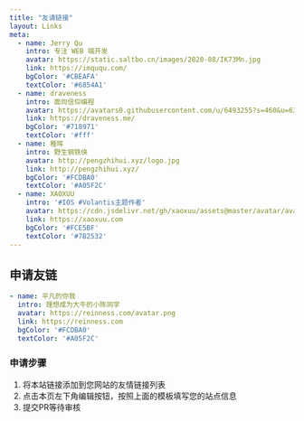 ```yaml
---
title: "友请链接"
layout: Links
meta: 
  - name: Jerry Qu
    intro: 专注 WEB 端开发
    avatar: https://static.saltbo.cn/images/2020-08/IK73Mn.jpg
    link: https://imququ.com/
    bgColor: '#CBEAFA'
    textColor: '#6854A1'
  - name: draveness
    intro: 面向信仰编程
    avatar: https://avatars0.githubusercontent.com/u/6493255?s=460&u=63f81c96cc52db210f104df233899342b280a2e2&v=4
    link: https://draveness.me/
    bgColor: '#718971'
    textColor: '#fff'
  - name: 稚晖
    intro: 野生钢铁侠
    avatar: http://pengzhihui.xyz/logo.jpg
    link: http://pengzhihui.xyz/
    bgColor: '#FCDBA0'
    textColor: '#A05F2C'
  - name: XAOXUU
    intro: '#IOS #Volantis主题作者'
    avatar: https://cdn.jsdelivr.net/gh/xaoxuu/assets@master/avatar/avatar.png
    link: https://xaoxuu.com
    bgColor: '#FCE5BF'
    textColor: '#7B2532'
---
```


## 申请友链

```yaml
- name: 平凡的你我
  intro: 理想成为大牛的小陈同学
  avatar: https://reinness.com/avatar.png
  link: https://reinness.com
  bgColor: '#FCDBA0'
  textColor: '#A05F2C'
```

### 申请步骤

1. 将本站链接添加到您网站的友情链接列表
2. 点击本页左下角编辑按钮，按照上面的模板填写您的站点信息
3. 提交PR等待审核

